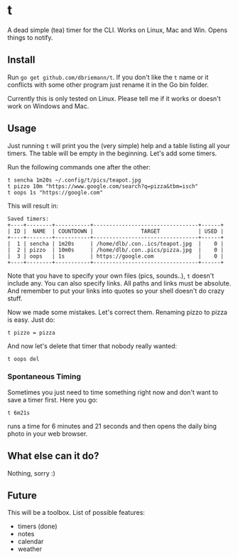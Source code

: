 # t

A dead simple (tea) timer for the CLI. Works on Linux, Mac and Win. Opens things to notify.

## Install

Run `go get github.com/dbriemann/t`. If you don't like the `t` name or it conflicts with some other program just rename it in the Go bin folder.

Currently this is only tested on Linux. Please tell me if it works or doesn't work on Windows and Mac.

## Usage

Just running `t` will print you the (very simple) help and a table listing all your timers. The table will be empty in the beginning. Let's add some timers.

Run the following commands one after the other:

```
t sencha 1m20s ~/.config/t/pics/teapot.jpg
t pizzo 10m "https://www.google.com/search?q=pizza&tbm=isch"
t oops 1s "https://google.com"
```

This will result in:
```
Saved timers:
+----+--------+-----------+---------------------------------+------+
| ID |  NAME  | COUNTDOWN |               TARGET            | USED |
+----+--------+-----------+---------------------------------+------+
|  1 | sencha | 1m20s     | /home/dlb/.con..ics/teapot.jpg  |    0 |
|  2 | pizzo  | 10m0s     | /home/dlb/.con..pics/pizza.jpg  |    0 |
|  3 | oops   | 1s        | https://google.com              |    0 |
+----+--------+-----------+---------------------------------+------+

```

Note that you have to specify your own files (pics, sounds..), `t` doesn't include any. You can also specify links. All paths and links must be absolute. And remember to put your links into quotes so your shell doesn't do crazy stuff.

Now we made some mistakes. Let's correct them. Renaming pizzo to pizza is easy. Just do:

```
t pizzo = pizza
```

And now let's delete that timer that nobody really wanted:

```
t oops del
```

### Spontaneous Timing

Sometimes you just need to time something right now and don't want to save a timer first. Here you go:

```
t 6m21s
```

runs a time for 6 minutes and 21 seconds and then opens the daily bing photo in your web browser.

## What else can it do?

Nothing, sorry :)

## Future

This will be a toolbox. List of possible features:

- timers (done)
- notes
- calendar
- weather
